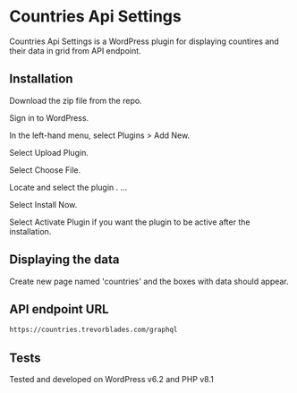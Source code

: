 # Countries Api Settings

Countries Api Settings is a WordPress plugin for displaying countires and their data in grid from API endpoint.

## Installation

Download the zip file from the repo.

Sign in to WordPress.

In the left-hand menu, select Plugins > Add New.

Select Upload Plugin.

Select Choose File.

Locate and select the plugin . ...

Select Install Now.

Select Activate Plugin if you want the plugin to be active after the installation.

## Displaying the data

Create new page named 'countries' and the boxes with data should appear.

## API endpoint URL 

```bash
https://countries.trevorblades.com/graphql
```
## Tests

Tested and developed on WordPress v6.2 and PHP v8.1